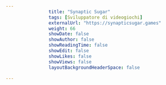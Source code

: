 ---
                title: "Synaptic Sugar"
                tags: [Sviluppatore di videogiochi]
                externalUrl: "https://synapticsugar.games"
                weight: 66
                showDate: false
                showAuthor: false
                showReadingTime: false
                showEdit: false
                showLikes: false
                showViews: false
                layoutBackgroundHeaderSpace: false
                ---

